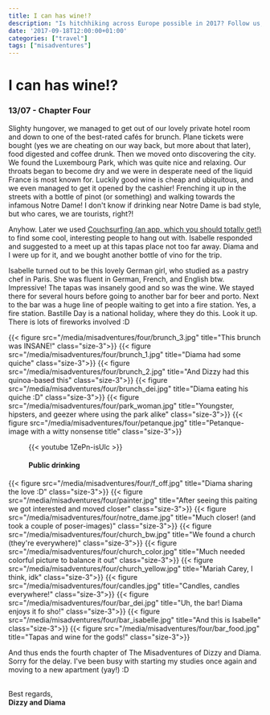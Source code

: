 ```yaml
---
title: I can has wine!?
description: "Is hitchhiking across Europe possible in 2017? Follow us, and find out!"
date: '2017-09-18T12:00:00+01:00'
categories: ["travel"]
tags: ["misadventures"]
---
```

# I can has wine!?
### 13/07 - Chapter Four
Slighty hungover, we managed to get out of our lovely private hotel room and down to one of the best-rated cafés for brunch. Plane tickets were bought (yes we are cheating on our way back, but more about that later), food digested and coffee drunk. Then we moved onto discovering the city. We found the Luxembourg Park, which was quite nice and relaxing. 
Our throats began to become dry and we were in desperate need of the liquid France is most known for. Luckily good wine is cheap and ubiquitous, and we even managed to get it opened by the cashier! 
Frenching it up in the streets with a bottle of pinot (or something) and walking towards the infamous Notre Dame! I don't know if drinking near Notre Dame is bad style, but who cares, we are tourists, right?! 

Anyhow. Later we used [Couchsurfing (an app, which you should totally get!)](https://www.couchsurfing.com/) to find some cool, interesting people to hang out with. Isabelle responded and suggested to a meet up at this tapas place not too far away. Diama and I were up for it, and we bought another bottle of vino for the trip.

Isabelle turned out to be this lovely German girl, who studied as a pastry chef in Paris. She was fluent in German, French, and English btw. Impressive! The tapas was insanely good and so was the wine. We stayed there for several hours before going to another bar for beer and porto. Next to the bar was a huge line of people waiting to get into a fire station. Yes, a fire station. Bastille Day is a national holiday, where they do this. Look it up. There is lots of fireworks involved :D


{{< figure src="/media/misadventures/four/brunch_3.jpg" title="This brunch was INSANE!" class="size-3">}}
{{< figure src="/media/misadventures/four/brunch_1.jpg" title="Diama had some quiche" class="size-3">}}
{{< figure src="/media/misadventures/four/brunch_2.jpg" title="And Dizzy had this quinoa-based this" class="size-3">}}
{{< figure src="/media/misadventures/four/brunch_dei.jpg" title="Diama eating his quiche :D" class="size-3">}}
{{< figure src="/media/misadventures/four/park_woman.jpg" title="Youngster, hipsters, and geezer where using the park alike" class="size-3">}}
{{< figure src="/media/misadventures/four/petanque.jpg" title="Petanque-image with a witty nonsense title" class="size-3">}}
<figure class="size-3">
    {{< youtube 1ZePn-isUlc >}}
    <figcaption>
        <h4>Public drinking</h4>
    </figcaption>
</figure>
{{< figure src="/media/misadventures/four/f_off.jpg" title="Diama sharing the love :D" class="size-3">}}
{{< figure src="/media/misadventures/four/painter.jpg" title="After seeing this paiting we got interested and moved closer" class="size-3">}}
{{< figure src="/media/misadventures/four/notre_dame.jpg" title="Much closer! (and took a couple of poser-images)" class="size-3">}}
{{< figure src="/media/misadventures/four/church_bw.jpg" title="We found a church (they're everywhere)" class="size-3">}}
{{< figure src="/media/misadventures/four/church_color.jpg" title="Much needed colorful picture to balance it out" class="size-3">}}
{{< figure src="/media/misadventures/four/church_yellow.jpg" title="Mariah Carey, I think, idk" class="size-3">}}
{{< figure src="/media/misadventures/four/candles.jpg" title="Candles, candles everywhere!" class="size-3">}}
{{< figure src="/media/misadventures/four/bar_dei.jpg" title="Uh, the bar! Diama enjoys it fo sho!" class="size-3">}}
{{< figure src="/media/misadventures/four/bar_isabelle.jpg" title="And this is Isabelle" class="size-3">}}
{{< figure src="/media/misadventures/four/bar_food.jpg" title="Tapas and wine for the gods!" class="size-3">}}

And thus ends the fourth chapter of The Misadventures of Dizzy and Diama. Sorry for the delay. I've been busy with starting my studies once again and moving to a new apartment (yay!) :D
<br /><br />

Best regards,<br />**Dizzy and Diama**

